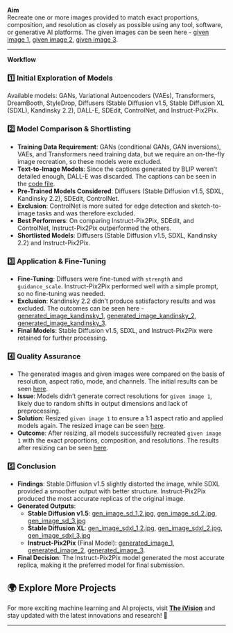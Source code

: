 **Aim**  
Recreate one or more images provided to match exact proportions, composition, and resolution as closely as possible using any tool, software, or generative AI platforms. The given images can be seen here - [given image 1](https://github.com/itisha89/image_recreation/blob/main/Given_pic_1.jpg), [given image 2](https://github.com/itisha89/image_recreation/blob/main/Given_pic_2.jpg), [given image 3](https://github.com/itisha89/image_recreation/blob/main/Given_pic_3.jpg).

---

**Workflow**  

### 1️⃣ Initial Exploration of Models  
Available models: GANs, Variational Autoencoders (VAEs), Transformers, DreamBooth, StyleDrop, Diffusers (Stable Diffusion v1.5, Stable Diffusion XL (SDXL), Kandinsky 2.2), DALL-E, SDEdit, ControlNet, and Instruct-Pix2Pix.

### 2️⃣ Model Comparison & Shortlisting  
- **Training Data Requirement**: GANs (conditional GANs, GAN inversions), VAEs, and Transformers need training data, but we require an on-the-fly image recreation, so these models were excluded.  
- **Text-to-Image Models**: Since the captions generated by BLIP weren’t detailed enough, DALL-E was discarded. The captions can be seen in the [code file](https://github.com/itisha89/image_recreation/blob/main/Code.pdf).  
- **Pre-Trained Models Considered**: Diffusers (Stable Diffusion v1.5, SDXL, Kandinsky 2.2), SDEdit, ControlNet.  
- **Exclusion**: ControlNet is more suited for edge detection and sketch-to-image tasks and was therefore excluded.  
- **Best Performers**: On comparing Instruct-Pix2Pix, SDEdit, and ControlNet, Instruct-Pix2Pix outperformed the others.  
- **Shortlisted Models**: Diffusers (Stable Diffusion v1.5, SDXL, Kandinsky 2.2) and Instruct-Pix2Pix.  

### 3️⃣ Application & Fine-Tuning  
- **Fine-Tuning**: Diffusers were fine-tuned with `strength` and `guidance_scale`. Instruct-Pix2Pix performed well with a simple prompt, so no fine-tuning was needed.  
- **Exclusion**: Kandinsky 2.2 didn’t produce satisfactory results and was excluded. The outcomes can be seen here - [generated_image_kandinsky_1](https://github.com/itisha89/image_recreation/blob/main/gen_image_kandinsky_1.jpg), [generated_image_kandinsky_2](https://github.com/itisha89/image_recreation/blob/main/gen_image_kandinsky_2.jpg), [generated_image_kandinsky_3](https://github.com/itisha89/image_recreation/blob/main/gen_image_kandinsky_3.jpg).  
- **Final Models**: Stable Diffusion v1.5, SDXL, and Instruct-Pix2Pix were retained for further processing.  

### 4️⃣ Quality Assurance  
- The generated images and given images were compared on the basis of resolution, aspect ratio, mode, and channels. The initial results can be seen [here](https://github.com/itisha89/image_recreation/blob/main/Eval_before_preprocess_image_1.png).  
- **Issue**: Models didn’t generate correct resolutions for `given image 1`, likely due to random shifts in output dimensions and lack of preprocessing.  
- **Solution**: Resized `given image 1` to ensure a 1:1 aspect ratio and applied models again. The resized image can be seen [here](https://github.com/itisha89/image_recreation/blob/main/Given_pic_1_resized.jpg).  
- **Outcome**: After resizing, all models successfully recreated `given image 1` with the exact proportions, composition, and resolutions. The results after resizing can be seen [here](https://github.com/itisha89/image_recreation/blob/main/Eval_after_preprocess_image_1.png).  

### 5️⃣ Conclusion  
- **Findings**: Stable Diffusion v1.5 slightly distorted the image, while SDXL provided a smoother output with better structure. Instruct-Pix2Pix produced the most accurate replicas of the original image.  
- **Generated Outputs**:  
  - **Stable Diffusion v1.5**: [gen_image_sd_1.2.jpg](https://github.com/itisha89/image_recreation/blob/main/gen_image_sd_1.2.jpg), [gen_image_sd_2.jpg](https://github.com/itisha89/image_recreation/blob/main/gen_image_sd_2.jpg), [gen_image_sd_3.jpg](https://github.com/itisha89/image_recreation/blob/main/gen_image_sd_3.jpg)  
  - **Stable Diffusion XL**: [gen_image_sdxl_1.2.jpg](https://github.com/itisha89/image_recreation/blob/main/gen_image_sdxl_1.2.jpg), [gen_image_sdxl_2.jpg](https://github.com/itisha89/image_recreation/blob/main/gen_image_sdxl_2.jpg), [gen_image_sdxl_3.jpg](https://github.com/itisha89/image_recreation/blob/main/gen_image_sdxl_3.jpg)  
  - **Instruct-Pix2Pix** (Final Model): [generated_image_1](https://github.com/itisha89/image_recreation/blob/main/images_pix2pix_1.2.jpg), [generated_image_2](https://github.com/itisha89/image_recreation/blob/main/images_pix2pix_2.jpg), [generated_image_3](https://github.com/itisha89/image_recreation/blob/main/images_pix2pix_3.jpg).  
- **Final Decision**: The Instruct-Pix2Pix model generated the most accurate replica, making it the preferred model for final submission.  


## 🌍 Explore More Projects  
For more exciting machine learning and AI projects, visit **[The iVision](https://theivision.wordpress.com/)** and stay updated with the latest innovations and research! 🚀  

---

